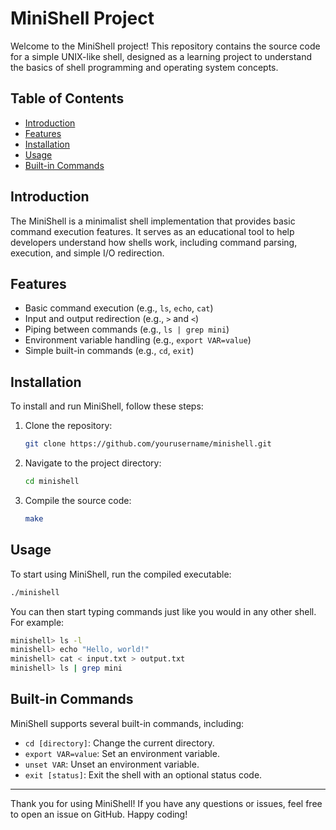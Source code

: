 # MiniShell Project

Welcome to the MiniShell project! This repository contains the source code for a simple UNIX-like shell, designed as a learning project to understand the basics of shell programming and operating system concepts.

## Table of Contents

- [Introduction](#introduction)
- [Features](#features)
- [Installation](#installation)
- [Usage](#usage)
- [Built-in Commands](#built-in-commands)

## Introduction

The MiniShell is a minimalist shell implementation that provides basic command execution features. It serves as an educational tool to help developers understand how shells work, including command parsing, execution, and simple I/O redirection.

## Features

- Basic command execution (e.g., `ls`, `echo`, `cat`)
- Input and output redirection (e.g., `>` and `<`)
- Piping between commands (e.g., `ls | grep mini`)
- Environment variable handling (e.g., `export VAR=value`)
- Simple built-in commands (e.g., `cd`, `exit`)

## Installation

To install and run MiniShell, follow these steps:

1. Clone the repository:
    ```sh
    git clone https://github.com/yourusername/minishell.git
    ```
2. Navigate to the project directory:
    ```sh
    cd minishell
    ```
3. Compile the source code:
    ```sh
    make
    ```

## Usage

To start using MiniShell, run the compiled executable:

```sh
./minishell
```

You can then start typing commands just like you would in any other shell. For example:

```sh
minishell> ls -l
minishell> echo "Hello, world!"
minishell> cat < input.txt > output.txt
minishell> ls | grep mini
```

## Built-in Commands

MiniShell supports several built-in commands, including:

- `cd [directory]`: Change the current directory.
- `export VAR=value`: Set an environment variable.
- `unset VAR`: Unset an environment variable.
- `exit [status]`: Exit the shell with an optional status code.

---

Thank you for using MiniShell! If you have any questions or issues, feel free to open an issue on GitHub. Happy coding!
